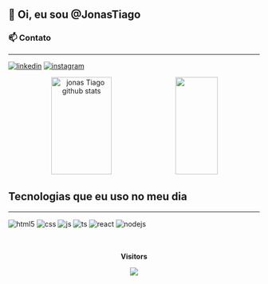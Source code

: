 ## 👋 Oi, eu sou @JonasTiago

### 📫 Contato
<hr/>

[![linkedin](https://img.shields.io/badge/LinkedIn-0077B5?style=for-the-badge&logo=linkedin&logoColor=white)](https://www.linkedin.com/in/jonastiago/)
[![instagram](https://img.shields.io/badge/Instagram-E4405F?style=for-the-badge&logo=instagram&logoColor=white)](https://www.instagram.com/jonas_pt_br/)


<div align="center">  
  <img width="49%" height="195px" src="https://github-readme-stats.vercel.app/api?username=jonasTiago&show_icons=true&count_private=true&hide_border=true&title_color=00bfbf&icon_color=00bfbf&text_color=c9d1d9&bg_color=0d1117" alt="jonas Tiago github stats" /> 
  <img width="41%" height="195px" src="https://github-readme-stats.vercel.app/api/top-langs/?username=jonasTiago&layout=compact&hide_border=true&title_color=00bfbf&text_color=00bfbf&bg_color=0d1117" />
</div>

## Tecnologias que eu uso no meu dia
<hr>
<div style="display: inline_block">
  <img align="center" alt="html5" src="https://img.shields.io/badge/HTML5-E34F26?style=for-the-badge&logo=html5&logoColor=white" />
  <img align="center" alt="css" src="https://img.shields.io/badge/CSS3-1572B6?style=for-the-badge&logo=css3&logoColor=white" />
  <img align="center" alt="js" src="https://img.shields.io/badge/JavaScript-F7DF1E?style=for-the-badge&logo=javascript&logoColor=black" />
  <img align="center" alt="ts" src="https://img.shields.io/badge/TypeScript-007ACC?style=for-the-badge&logo=typescript&logoColor=white" />
  <img align="center" alt="react" src="https://img.shields.io/badge/React-20232A?style=for-the-badge&logo=react&logoColor=61DAFB" />
  <img align="center" alt="nodejs" src="https://img.shields.io/badge/Node.js-43853D?style=for-the-badge&logo=node.js&logoColor=white" />
</div><br/>

  <div align="center">
<br><p align="centre"><b>Visitors</b></p>  
<p align="center"><img align="center" src="https://profile-counter.glitch.me/{jonasTiago}/count.svg" /></p> 
<br></div>
